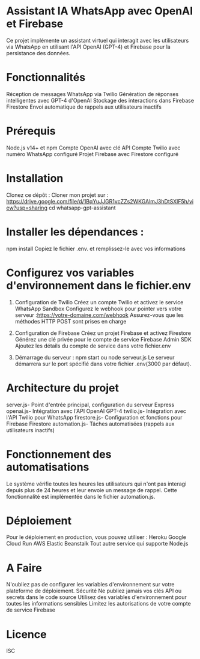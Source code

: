 
# Assistant IA WhatsApp avec OpenAI et Firebase
Ce projet implémente un assistant virtuel qui interagit avec les utilisateurs via WhatsApp en utilisant l'API OpenAI (GPT-4) et Firebase pour la persistance des données.

# Fonctionnalités
Réception de messages WhatsApp via Twilio
Génération de réponses intelligentes avec GPT-4 d'OpenAI
Stockage des interactions dans Firebase Firestore
Envoi automatique de rappels aux utilisateurs inactifs

# Prérequis
Node.js v14+ et npm
Compte OpenAI avec clé API
Compte Twilio avec numéro WhatsApp configuré
Projet Firebase avec Firestore configuré

# Installation
Clonez ce dépôt :
Cloner mon projet sur : https://drive.google.com/file/d/1BqYuJJGR1vcZZs2WKGAlmJ3hDtSXlF5h/view?usp=sharing
cd whatsapp-gpt-assistant

# Installer les dépendances :
npm install
Copiez le fichier .env. et remplissez-le avec vos informations

# Configurez vos variables d'environnement dans le fichier.env

1. Configuration de Twilio
Créez un compte Twilio et activez le service WhatsApp Sandbox
Configurez le webhook pour pointer vers votre serveur :https://votre-domaine.com/webhook
Assurez-vous que les méthodes HTTP POST sont prises en charge

2. Configuration de Firebase
Créez un projet Firebase et activez Firestore
Générez une clé privée pour le compte de service Firebase Admin SDK
Ajoutez les détails du compte de service dans votre fichier.env

3. Démarrage du serveur : 
npm start ou node serveur.js
Le serveur démarrera sur le port spécifié dans votre fichier .env(3000 par défaut).

# Architecture du projet
server.js- Point d'entrée principal, configuration du serveur Express
openai.js- Intégration avec l'API OpenAI GPT-4
twilio.js- Intégration avec l'API Twilio pour WhatsApp
firestore.js- Configuration et fonctions pour Firebase Firestore
automation.js- Tâches automatisées (rappels aux utilisateurs inactifs)

# Fonctionnement des automatisations
Le système vérifie toutes les heures les utilisateurs qui n'ont pas interagi depuis plus de 24 heures et leur envoie un message de rappel. Cette fonctionnalité est implémentée dans le fichier automation.js.
# Déploiement
Pour le déploiement en production, vous pouvez utiliser :
Heroku
Google Cloud Run
AWS Elastic Beanstalk
Tout autre service qui supporte Node.js

# A Faire
N'oubliez pas de configurer les variables d'environnement sur votre plateforme de déploiement.
Sécurité
Ne publiez jamais vos clés API ou secrets dans le code source
Utilisez des variables d'environnement pour toutes les informations sensibles
Limitez les autorisations de votre compte de service Firebase

# Licence
ISC
